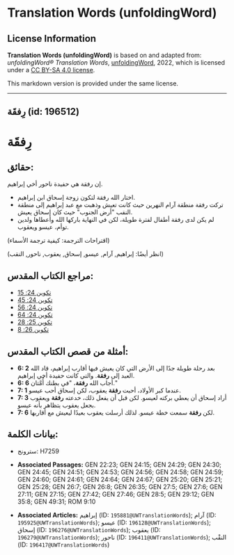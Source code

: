 # Translation Words (unfoldingWord)

## License Information

**Translation Words (unfoldingWord)** is based on and adapted from: _unfoldingWord® Translation Words_, [unfoldingWord](https://unfoldingword.org/utw), 2022, which is licensed under a [CC BY-SA 4.0 license](https://creativecommons.org/licenses/by-sa/4.0/legalcode.en).

This markdown version is provided under the same license.



--------------------------------

## رِفقَة (id: 196512)

رِفقَة
======

حقائق:
------

إن رفقة هي حفيدة ناحور أخي إبراهيم.

* اختار الله رفقة لتكون زوجة إسحاق ابن إبراهيم.
* تركت رفقة منطقة آرام النهرين حيث كانت تعيش وذهبت مع عبد إبراهيم إلى منطقة النقب "أرض الجنوب" حيث كان إسحاق يعيش.
* لم يكن لدى رفقة أطفال لفترة طويلة، لكن في النهاية باركها الله وأعطاها ولدين توأم، عيسو ويعقوب.

(اقتراحات الترجمة: كيفية ترجمة الأسماء)

(انظر أيضًا: إبراهيم, آرام, عيسو, إسحاق, يعقوب, ناحور, النقب)

مراجع الكتاب المقدس:
--------------------

* [تكوين 24: 15](https://ref.ly/Gen24:15)
* [تكوين 24: 45](https://ref.ly/Gen24:45)
* [تكوين 24: 56](https://ref.ly/Gen24:56)
* [تكوين 24: 64](https://ref.ly/Gen24:64)
* [تكوين 25: 28](https://ref.ly/Gen25:28)
* [تكوين 26: 8](https://ref.ly/Gen26:8)

أمثلة من قصص الكتاب المقدس:
---------------------------

* **6: 2** بعد رحلة طويلة جدًا إلى الأرض التي كان يعيش فيها أقارب إبراهيم، قاد الله العبد إلى **رفقة**. والتي كانت حفيدة أخي إبراهيم.
* **6: 6** أجاب الله **رفقة**، "في بطنك أُمَّتان."
* **7: 1** عندما كبر الأولاد، أحبت **رفقة** يعقوب، لكن إسحاق أحب عيسو.
* **7: 3** أراد إسحاق أن يعطي بركته لعيسو. لكن قبل أن يفعل ذلك، خدعته **رفقة** ويعقوب بجعل يعقوب يتظاهر بأنه عيسو.
* **7: 6** لكن **رفقة** سمعت خطة عيسو. لذلك أرسلت يعقوب بعيدًا ليعيش مع أقاربها.

بيانات الكلمة:
--------------

* سترونج: H7259

* **Associated Passages:** GEN 22:23; GEN 24:15; GEN 24:29; GEN 24:30; GEN 24:45; GEN 24:51; GEN 24:53; GEN 24:56; GEN 24:58; GEN 24:59; GEN 24:60; GEN 24:61; GEN 24:64; GEN 24:67; GEN 25:20; GEN 25:21; GEN 25:28; GEN 26:7; GEN 26:8; GEN 26:35; GEN 27:5; GEN 27:6; GEN 27:11; GEN 27:15; GEN 27:42; GEN 27:46; GEN 28:5; GEN 29:12; GEN 35:8; GEN 49:31; ROM 9:10
* **Associated Articles:** إبراهيم (ID: `195881@UWTranslationWords`); آرام (ID: `195925@UWTranslationWords`); عيسو (ID: `196128@UWTranslationWords`); إسحاق (ID: `196276@UWTranslationWords`); يعقوب (ID: `196279@UWTranslationWords`); ناحور (ID: `196411@UWTranslationWords`); النقْب (ID: `196417@UWTranslationWords`)

